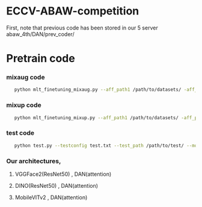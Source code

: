 # ECCV-ABAW-competition

First, note that previous code has been stored in our 5 server abaw_4th/DAN/prev_coder/

# Pretrain code
### mixaug code
```bash
   python mlt_finetuning_mixaug.py --aff_path1 /path/to/datasets/ -aff_path2 /path/to/landmark/
```
### mixup code

```bash
   python mlt_finetuning_mixup.py --aff_path1 /path/to/datasets/ -aff_path2 /path/to/landmark/
```

### test code 
```bash
   python test.py --testconfig test.txt --test_path /path/to/test/ --model /path/to/model/
```
### Our architectures, 
1. VGGFace2(ResNet50) , DAN(attention)

2. DINO(ResNet50) , DAN(attention)

3. MobileVITv2 , DAN(attention)


